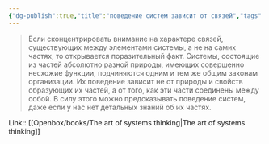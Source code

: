 ```yaml
---
{"dg-publish":true,"title":"поведение систем зависит от связей","tags":["quotes"],"date":"2023-07-02T10:41:39+04:00","modified_at":"2023-10-21T22:01:13+04:00","alias":"поведение систем зависит от связей","dg-path":"/quotes/202307021041.md","permalink":"/quotes/202307021041/","dgPassFrontmatter":true}
---
```



> Если сконцентрировать внимание на характере связей, существующих между элементами системы, а не на самих частях, то открывается поразительный факт. Системы, состоящие из частей абсолютно разной природы, имеющих совершенно несхожие функции, подчиняются одним и тем же общим законам организации. Их поведение зависит не от природы и свойств образующих их частей, а от того, как эти части соединены между собой. В силу этого можно предсказывать поведение систем, даже если у нас нет детальных знаний об их частях.

Link:: [[Openbox/books/The art of systems thinking|The art of systems thinking]]
